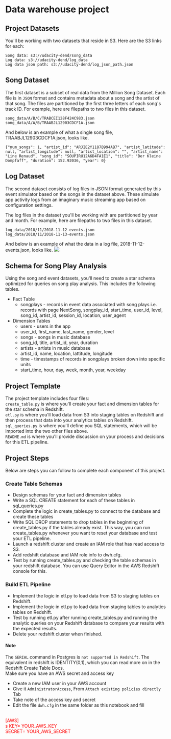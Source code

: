 # Data warehouse project
## Project Datasets
You'll be working with two datasets that reside in S3. Here are the S3 links for each:
```
Song data: s3://udacity-dend/song_data
Log data: s3://udacity-dend/log_data
Log data json path: s3://udacity-dend/log_json_path.json
```
## Song Dataset
The first dataset is a subset of real data from the Million Song Dataset. Each file is in `JSON` format and contains metadata about a song and the artist of that song. The files are partitioned by the first three letters of each song's track ID. For example, here are filepaths to two files in this dataset.
```
song_data/A/B/C/TRABCEI128F424C983.json
song_data/A/A/B/TRAABJL12903CDCF1A.json
```
And below is an example of what a single song file, TRAABJL12903CDCF1A.json, looks like.
```
{"num_songs": 1, "artist_id": "ARJIE2Y1187B994AB7", "artist_latitude": null, "artist_longitude": null, "artist_location": "", "artist_name": "Line Renaud", "song_id": "SOUPIRU12A6D4FA1E1", "title": "Der Kleine Dompfaff", "duration": 152.92036, "year": 0}
```
## Log Dataset
The second dataset consists of log files in JSON format generated by this event simulator based on the songs in the dataset above. These simulate app activity logs from an imaginary music streaming app based on configuration settings.

The log files in the dataset you'll be working with are partitioned by year and month. For example, here are filepaths to two files in this dataset.
```
log_data/2018/11/2018-11-12-events.json
log_data/2018/11/2018-11-13-events.json
```
And below is an example of what the data in a log file, 2018-11-12-events.json, looks like.
![](./images/eventjson.png)

## Schema for Song Play Analysis
Using the song and event datasets, you'll need to create a star schema optimized for queries on song play analysis. This includes the following tables.

- Fact Table
    - songplays - records in event data associated with song plays i.e. records with page NextSong, songplay_id, start_time, user_id, level, song_id, artist_id, session_id, location, user_agent
- Dimension Tables
    - users - users in the app
    - user_id, first_name, last_name, gender, level
    - songs - songs in music database
    - song_id, title, artist_id, year, duration
    - artists - artists in music database
    - artist_id, name, location, lattitude, longitude
    - time - timestamps of records in songplays broken down into specific units
    - start_time, hour, day, week, month, year, weekday
    
## Project Template
The project template includes four files:  
`create_table.py` is where you'll create your fact and dimension tables for the star schema in Redshift.  
`etl.py` is where you'll load data from S3 into staging tables on Redshift and then process that data into your analytics tables on Redshift.  
`sql_queries.py` is where you'll define you SQL statements, which will be imported into the two other files above.  
`README.md` is where you'll provide discussion on your process and decisions for this ETL pipeline.  

## Project Steps
Below are steps you can follow to complete each component of this project.

### Create Table Schemas
- Design schemas for your fact and dimension tables
- Write a SQL CREATE statement for each of these tables in sql_queries.py
- Complete the logic in create_tables.py to connect to the database and create these tables
- Write SQL DROP statements to drop tables in the beginning of create_tables.py if the tables already exist. This way, you can run create_tables.py whenever you want to reset your database and test your ETL pipeline.
- Launch a redshift cluster and create an IAM role that has read access to S3.
- Add redshift database and IAM role info to dwh.cfg.
- Test by running create_tables.py and checking the table schemas in your redshift database. You can use Query Editor in the AWS Redshift console for this.
### Build ETL Pipeline
- Implement the logic in etl.py to load data from S3 to staging tables on Redshift.
- Implement the logic in etl.py to load data from staging tables to analytics tables on Redshift.
- Test by running etl.py after running create_tables.py and running the analytic queries on your Redshift database to compare your results with the expected results.
- Delete your redshift cluster when finished.


#### Note
The `SERIAL` command in Postgres is `not supported in Redshift`. The equivalent in redshift is IDENTITY(0,1), which you can read more on in the Redshift Create Table Docs.  
Make sure you have an AWS secret and access key

- Create a new IAM user in your AWS account
- Give it `AdministratorAccess`, From `Attach existing policies directly` Tab
- Take note of the access key and secret 
- Edit the file `dwh.cfg` in the same folder as this notebook and fill
<font color='red'>
<BR>
[AWS]<BR>s
KEY= YOUR_AWS_KEY<BR>
SECRET= YOUR_AWS_SECRET<BR>
<font/>



